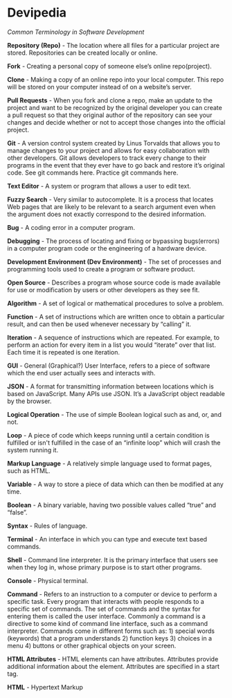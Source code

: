 # Devipedia
*Common Terminology in Software Development*

**Repository (Repo)** - The location where all files for a particular project are stored. Repositories can be created locally or online.

**Fork** - Creating a personal copy of someone else’s online repo(project).

**Clone** - Making a copy of an online repo into your local computer. This repo will be stored on your computer instead of on a website’s server.

**Pull Requests** - When you fork and clone a repo, make an update to the project and want to be recognized by the original developer you can create a pull request so that they original author of the repository can see your changes and decide whether or not to accept those changes into the official project.

**Git** - A version control system created by Linus Torvalds that allows you to manage changes to your project and allows for easy collaboration with other developers. Git allows developers to track every change to their programs in the event that they ever have to go back and restore it’s original code. See git commands here. Practice git commands here.

**Text Editor** - A system or program that allows a user to edit text.

**Fuzzy Search** - Very similar to autocomplete. It is a process that locates Web pages that are likely to be relevant to a search argument even when the argument does not exactly correspond to the desired information.

**Bug** - A coding error in a computer program.


**Debugging** - The process of locating and fixing or bypassing bugs(errors) in a computer program code or the engineering of a hardware device.

**Development Environment (Dev Environment)** - The set of processes and programming tools used to create a program or software product.

**Open Source** - Describes a program whose source code is made available for use or modification by users or other developers as they see fit.

**Algorithm** - A set of logical or mathematical procedures to solve a problem.

**Function** - A set of instructions which are written once to obtain a particular result, and can then be used whenever necessary by “calling” it.

**Iteration** - A sequence of instructions which are repeated. For example, to perform an action for every item in a list you would “iterate” over that list. Each time it is repeated  is one iteration.

**GUI** - General (Graphical?) User Interface, refers to a piece of software which the end user actually sees and interacts with.

**JSON** - A format for transmitting information between locations which is based on JavaScript. Many APIs use JSON. It’s a JavaScript object readable by the browser. 

**Logical Operation** - The use of simple Boolean logical such as and, or, and not. 

**Loop** - A piece of code which keeps running until a certain condition is fulfilled or isn't fulfilled in the case of an “infinite loop” which will crash the system running it.

**Markup Language** - A relatively simple language used to format pages, such as HTML.

**Variable** - A way to store a piece of data which can then be modified at any time.
 
**Boolean** - A binary variable, having two possible values called “true” and “false”.

**Syntax** - Rules of language.

**Terminal** - An interface in which you can type and execute text based commands.

**Shell** - Command line interpreter. It is the primary interface that users see when they log in, whose primary purpose is to start other programs.

**Console** - Physical terminal.

**Command** - Refers to an instruction to a computer or device to perform a specific task. Every program that interacts with people responds to a specific set of commands. The set of commands and the syntax for entering them is called the user interface. Commonly a command is a directive to some kind of command line interface, such as a command interpreter. Commands come in different forms such as: 1) special words (keywords) that a program understands 2) function keys 3) choices in a menu 4) buttons or other graphical objects on your screen.

**HTML Attributes** - HTML elements can have attributes. Attributes provide additional information about the element. Attributes are specified in a start tag.

**HTML** - Hypertext Markup
